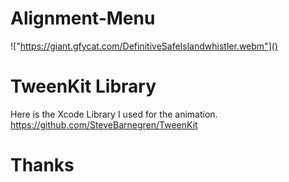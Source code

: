 # Alignment-Menu

!["https://giant.gfycat.com/DefinitiveSafeIslandwhistler.webm"]()

# TweenKit Library
Here is the Xcode Library I used for the animation.
https://github.com/SteveBarnegren/TweenKit

# Thanks
